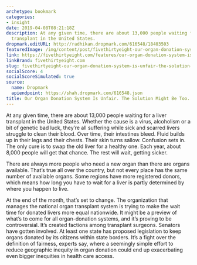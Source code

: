 ```yaml
---
archetype: bookmark
categories:
- insight
date: 2019-04-08T08:21:18Z
description: At any given time, there are about 13,000 people waiting for a liver
  transplant in the United States.
dropmark.editURL: http://radhikan.dropmark.com/616548/18403503
featuredImage: /img/content/post/fivethirtyeight-our-organ-donation-system-is-unfair-the-solution-might-be-too.jpg
link: https://fivethirtyeight.com/features/our-organ-donation-system-is-unfair-the-solution-might-be-too/
linkBrand: fivethirtyeight.com
slug: fivethirtyeight-our-organ-donation-system-is-unfair-the-solution-might-be-too
socialScore: 4
socialScoreSimulated: true
source:
  name: Dropmark
  apiendpoint: https://shah.dropmark.com/616548.json
title: Our Organ Donation System Is Unfair. The Solution Might Be Too.
---
```

At any given time, there are about 13,000 people waiting for a liver transplant in the United States. Whether the cause is a virus, alcoholism or a bit of genetic bad luck, they’re all suffering while sick and scarred livers struggle to clean their blood. Over time, their intestines bleed. Fluid builds up in their legs and their chests. Their skin turns sallow. Confusion sets in. The only cure is to swap the old liver for a healthy one. Each year, about 8,000 people will get that chance. The rest will wait, getting sicker.

There are always more people who need a new organ than there are organs available. That’s true all over the country, but not every place has the same number of available organs. Some regions have more registered donors, which means how long you have to wait for a liver is partly determined by where you happen to live.

At the end of the month, that’s set to change. The organization that manages the national organ transplant system is trying to make the wait time for donated livers more equal nationwide. It might be a preview of what’s to come for all organ-donation systems, and it’s proving to be controversial. It’s created factions among transplant surgeons. Senators have gotten involved. At least one state has proposed legislation to keep organs donated by its citizens within state borders. It’s a fight over the definition of fairness, experts say, where a seemingly simple effort to reduce geographic inequity in organ donation could end up exacerbating even bigger inequities in health care access.

